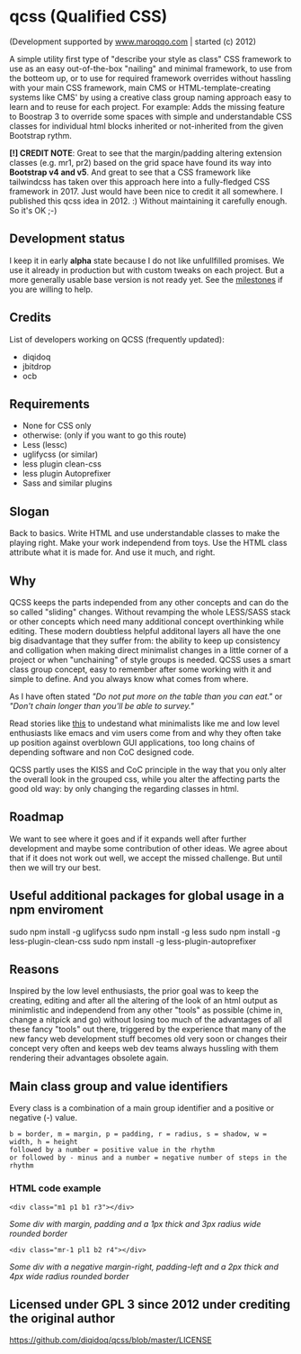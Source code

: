 # qcss (Qualified CSS)
(Development supported by www.maroqqo.com | started (c) 2012)

A simple utility first type of "describe your style as class" CSS framework to use as an easy out-of-the-box "nailing" and minimal framework, to use from the botteom up, or to use for required framework overrides without hassling with your main CSS framework, main CMS or HTML-template-creating systems like CMS' by using a creative class group naming approach easy to learn and to reuse for each project. For example: Adds the missing feature to Boostrap 3 to override some spaces with simple and understandable CSS classes for individual html blocks inherited or not-inherited from the given Bootstrap rythm.

**[!] CREDIT NOTE**: Great to see that the margin/padding altering extension classes (e.g. mr1, pr2) based on the grid space have found its way into **Bootstrap v4 and v5**. And great to see that a CSS framework like tailwindcss has taken over this approach here into a fully-fledged CSS framework in 2017. Just would have been nice to credit it all somewhere. I published this qcss idea in 2012. :) Without maintaining it carefully enough. So it's OK ;-)

Development status
------------------
I keep it in early **alpha** state because I do not like unfullfilled promises. We use it already in production but with custom tweaks on each project. But a more generally usable base version is not ready yet. See the [milestones](https://github.com/diqidoq/qcss/milestones) if you are willing to help.

Credits
-------
List of developers working on QCSS (frequently updated):
 + diqidoq
 + jbitdrop
 + ocb

Requirements
------------
 + None for CSS only
 + otherwise: (only if you want to go this route)
 + Less (lessc) 
 + uglifycss (or similar)
 + less plugin clean-css
 + less plugin Autoprefixer
 + Sass and similar plugins

Slogan
------
Back to basics. Write HTML and use understandable classes to make the playing right. Make your work independend from toys. Use the HTML class attribute what it is made for. And use it much, and right.

Why
---
QCSS keeps the parts independed from any other concepts and can do the so called "sliding" changes. Without revamping the whole LESS/SASS stack or other concepts which need many additional concept overthinking while editing. These modern doubtless helpful additonal layers all have the one big disadvantage that they suffer from: the ability to keep up consistency and colligation when making direct minimalist changes in a little corner of a project or when "unchaining" of style groups is needed. QCSS uses a smart class group concept, easy to remember after some working with it and simple to define. And you always know what comes from where. 

As I have often stated *"Do not put more on the table than you can eat."* or *"Don't chain longer than you'll be able to survey."*

Read stories like [this](https://qz.com/646467/how-one-programmer-broke-the-internet-by-deleting-a-tiny-piece-of-code/) to undestand what minimalists like me and low level enthusiasts like emacs and vim users come from and why they often take up position against overblown GUI applications, too long chains of depending software and non CoC designed code.

QCSS partly uses the KISS and CoC principle in the way that you only alter the overall look in the grouped css, while you alter the affecting parts the good old way: by only changing the regarding classes in html.

Roadmap
-------
We want to see where it goes and if it expands well after further development and maybe some contribution of other ideas. We agree about that if it does not work out well, we accept the missed challenge. But until then we will try our best.

Useful additional packages for global usage in a npm enviroment
---------------------------------------------------------------
sudo npm install -g uglifycss
sudo npm install -g less
sudo npm install -g less-plugin-clean-css
sudo npm install -g less-plugin-autoprefixer

Reasons
-------
Inspired by the low level enthusiasts, the prior goal was to keep the creating, editing and after all the altering of the look of an html output as minimlistic and independend from any other "tools" as possible (chime in, change a nitpick and go) without losing too much of the advantages of all these fancy "tools" out there, triggered by the experience that many of the new fancy web development stuff becomes old very soon or changes their concept very often and keeps web dev teams always hussling with them rendering their advantages obsolete again.

Main class group and value identifiers
--------------------------------------
Every class is a combination of a main group identifier and a positive or negative (-) value.

    b = border, m = margin, p = padding, r = radius, s = shadow, w = width, h = height
    followed by a number = positive value in the rhythm
    or followed by - minus and a number = negative number of steps in the rhythm

### HTML code example

    <div class="m1 p1 b1 r3"></div>

*Some div with margin, padding and a 1px thick and 3px radius wide rounded border*
 
    <div class="mr-1 pl1 b2 r4"></div>

*Some div with a negative margin-right, padding-left and a 2px thick and 4px wide radius rounded border*
 
Licensed under GPL 3 since 2012 under crediting the original author
---------------------------------------------------------------------

https://github.com/diqidoq/qcss/blob/master/LICENSE

